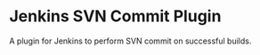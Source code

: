 Jenkins SVN Commit Plugin
=========================

A plugin for Jenkins to perform SVN commit on successful builds.
